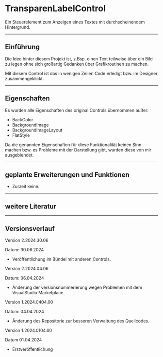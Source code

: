 # TransparenLabelControl

Ein Steuerelement zum Anzeigen eines Textes mit durchscheinendem Hintergrund.


---

## Einführung

Die Idee hinter diesem Projekt ist, z.Bsp. einen Text teilweise über ein Bild 
zu legen ohne sich großartig Gedanken über 
Grafikroutinen zu machen.

Mit diesem Control ist das in wenigen Zeilen Code erledigt bzw. im 
Designer zusammengeklickt.

---

## Eigenschaften

Es wurden alle Eigenschaften des original Controls übernommen außer:

- BackColor
- BackgroundImage
- BackgroundImageLayout
- FlatStyle

Da die genannten Eigenschaften für diese Funktionalität keinen Sinn machen 
bzw. es Probleme mit der Darstellung gibt, wurden diese von mir ausgeblendet.

---

## geplante Erweiterungen und Funktionen

- Zurzeit keine.

---

## weitere Literatur


---

## Versionsverlauf

Version 2.2024.30.06

Datum: 30.06.2024

- Veröffentlichung im Bündel mit anderen Controls.

Version 2.2024.04.06

Datum: 06.04.2024

- Änderung der versionsnummerierung wegen Problemen mit dem VisualStudio Marketplace.

Version 1.2024.0404.00

Datum: 04.04.2024

- Änderung des Repositorie zur besseren Verwaltung des Quellcodes.

Version 1.2024.0104.00

Datum 01.04.2024 

- Erstveröffentlichung